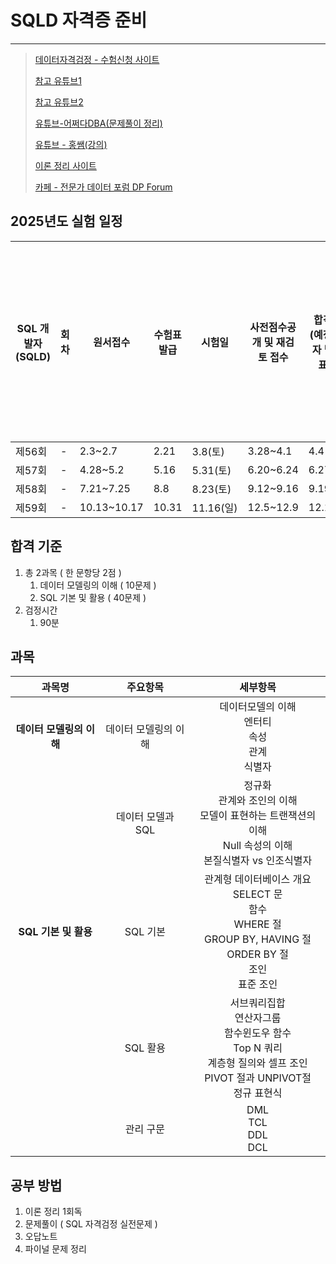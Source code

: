 # SQLD 자격증 준비 

---

>[데이터자격검정 - 수험신청 사이트](https://www.dataq.or.kr/www/sub/a_04.do)
>
>[참고 유튜브1](https://www.youtube.com/shorts/sGfHF_BzRgw)
>
>[참고 유튜브2](https://www.youtube.com/watch?v=SoZOTt7UZI4&t=137s)
>
>[유튜브-어쩌다DBA(문제풀이 정리)](https://www.youtube.com/@opportunelydba/videos)
>
>[유튜브 - 홍쌤(강의)](https://www.youtube.com/@hdatalab/videos)
>
>[이론 정리 사이트](https://yurimac.tistory.com/40)
>
>[카페 - 전문가 데이터 포럼 DP Forum](https://cafe.naver.com/sqlpd/13374)

## 2025년도 실험 일정

| SQL 개발자 (SQLD) | 회차 | 원서접수    | 수험표발급 | 시험일    | 사전점수공개 및 재검토 접수 | 합격(예정)자 발표 | 응시자격 서류제출 (합격자 결정) |
| ----------------- | ---- | ----------- | ---------- | --------- | --------------------------- | ----------------- | ------------------------------- |
| 제56회            | -    | 2.3~2.7     | 2.21       | 3.8(토)   | 3.28~4.1                    | 4.4               | -                               |
| 제57회            | -    | 4.28~5.2    | 5.16       | 5.31(토)  | 6.20~6.24                   | 6.27              | -                               |
| 제58회            | -    | 7.21~7.25   | 8.8        | 8.23(토)  | 9.12~9.16                   | 9.19              | -                               |
| 제59회            | -    | 10.13~10.17 | 10.31      | 11.16(일) | 12.5~12.9                   | 12.12             | -                               |

## 합격 기준

1. 총 2과목 ( 한 문항당 2점 )
   1. 데이터 모델링의 이해 ( 10문제 )
   2. SQL 기본 및 활용 ( 40문제  )
2. 검정시간
   1. 90분

## 과목

|          과목명          |       주요항목       |                           세부항목                           |
| :----------------------: | :------------------: | :----------------------------------------------------------: |
| **데이터 모델링의 이해** | 데이터 모델링의 이해 | 데이터모델의 이해<br />엔터티<br />속성<br />관계<br />식별자 |
|                          |  데이터 모델과 SQL   | 정규화<br />관계와 조인의 이해<br />모델이 표현하는 트랜잭션의 이해<br />Null 속성의 이해<br />본질식별자 vs 인조식별자 |
|   **SQL 기본 및 활용**   |       SQL 기본       | 관계형 데이터베이스 개요<br />SELECT 문<br />함수<br />WHERE 절<br />GROUP BY, HAVING 절<br />ORDER BY 절<br />조인<br />표준 조인 |
|                          |       SQL 활용       | 서브쿼리집합<br /> 연산자그룹<br /> 함수윈도우 함수<br />Top N 쿼리<br />계층형 질의와 셀프 조인<br />PIVOT 절과 UNPIVOT절<br />정규 표현식 |
|                          |      관리 구문       |                DML<br />TCL<br />DDL<br />DCL                |

## 공부 방법

1. 이론 정리 1회독
2. 문제풀이 ( SQL 자격검정 실전문제 )  
3. 오답노트 
4. 파이널 문제 정리 